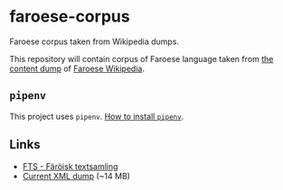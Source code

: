# faroese-corpus
Faroese corpus taken from Wikipedia dumps.

This repository will contain corpus of Faroese language taken from [the content dump](https://dumps.wikimedia.org/fowikisource/latest/) of [Faroese Wikipedia](https://fo.wikipedia.org).

## `pipenv`

This project uses `pipenv`. [How to install `pipenv`](https://pipenv.readthedocs.io/en/latest/install/#pragmatic-installation-of-pipenv).

## Links

* [ FTS - Färöisk textsamling](https://spraakbanken.gu.se/korp/?mode=faroe)
* [Current XML dump](https://dumps.wikimedia.org/fowikisource/latest/fowikisource-latest-pages-meta-current.xml.bz2) (~14 MB)
